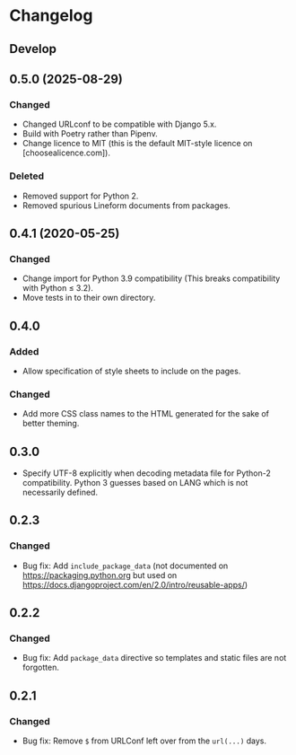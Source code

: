# Changelog

## Develop

## 0.5.0 (2025-08-29)

### Changed

* Changed URLconf to be compatible with Django 5.x.
* Build with Poetry rather than Pipenv.
* Change licence to MIT (this is the default MIT-style licence on [choosealicence.com]).

### Deleted

* Removed support for Python 2.
* Removed spurious Lineform documents from packages.

[choosealicense.com]: https://choosealicense.com

## 0.4.1 (2020-05-25)

### Changed

* Change import for Python 3.9 compatibility
  (This breaks compatibility with Python ≤ 3.2).
* Move tests in to their own directory.

## 0.4.0

### Added

* Allow specification of style sheets to include on the pages.

### Changed

* Add more CSS class names to the HTML generated for the sake of better theming.

## 0.3.0

* Specify UTF-8 explicitly when decoding metadata file
  for Python-2 compatibility.
  Python 3 guesses based on LANG which is not necessarily defined.


## 0.2.3

### Changed

* Bug fix: Add `include_package_data` (not documented on https://packaging.python.org but
  used on https://docs.djangoproject.com/en/2.0/intro/reusable-apps/)


## 0.2.2

### Changed

* Bug fix: Add `package_data` directive so templates and static files are not forgotten.


## 0.2.1

### Changed

* Bug fix: Remove `$` from URLConf left over from the `url(...)` days.
